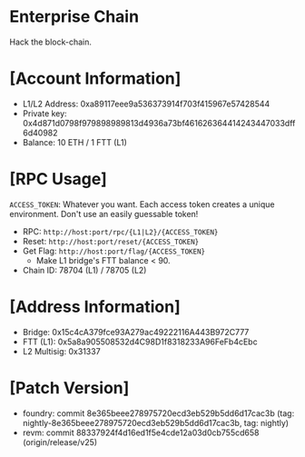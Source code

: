 # Enterprise Chain

Hack the block-chain.

# [Account Information]

- L1/L2 Address: 0xa89117eee9a536373914f703f415967e57428544
- Private key: 0x4d871d0798f979898989813d4936a73bf461626364414243447033dff6d40982
- Balance: 10 ETH / 1 FTT (L1)

# [RPC Usage]

`ACCESS_TOKEN`: Whatever you want. Each access token creates a unique environment. Don't use an easily guessable token!

- RPC: `http://host:port/rpc/{L1|L2}/{ACCESS_TOKEN}`
- Reset: `http://host:port/reset/{ACCESS_TOKEN}`
- Get Flag: `http://host:port/flag/{ACCESS_TOKEN}`
  - Make L1 bridge's FTT balance < 90.
- Chain ID: 78704 (L1) / 78705 (L2)

# [Address Information]
- Bridge: 0x15c4cA379fce93A279ac49222116A443B972C777
- FTT (L1): 0x5a8a905508532d4C98D1f8318233A96FeFb4cEbc
- L2 Multisig: 0x31337

# [Patch Version]
- foundry: commit 8e365beee278975720ecd3eb529b5dd6d17cac3b (tag: nightly-8e365beee278975720ecd3eb529b5dd6d17cac3b, tag: nightly)
- revm: commit 88337924f4d16ed1f5e4cde12a03d0cb755cd658 (origin/release/v25)
